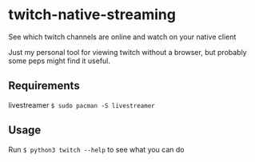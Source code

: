 # twitch-native-streaming
See which twitch channels are online and watch on your native client

Just my personal tool for viewing twitch without a browser, but probably some peps might find it useful.

## Requirements
livestreamer
`$ sudo pacman -S livestreamer`

## Usage
Run `$ python3 twitch --help` to see what you can do
